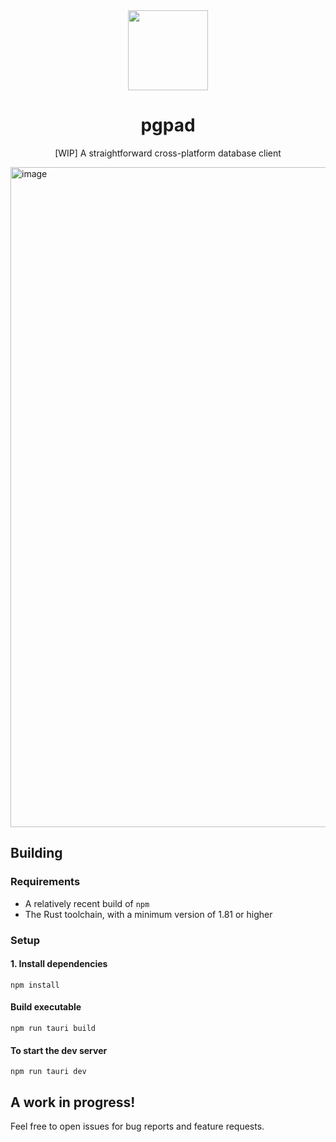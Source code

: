 <div align="center">
  <img align="center" width="128px" src="https://github.com/user-attachments/assets/28f39044-185c-4750-b2e2-21f56abc773a" />
	<h1 align="center"><b>pgpad</b></h1>
	<p align="center">
		[WIP] A straightforward cross-platform database client
  </p>
</div>

<img align="center" width="1624" height="1056" alt="image" src="https://github.com/user-attachments/assets/fecbe1e2-d0a5-46cc-8843-78b25a509a3f" />

## Building

### Requirements

- A relatively recent build of `npm`
- The Rust toolchain, with a minimum version of 1.81 or higher

### Setup

#### 1. Install dependencies

```
npm install
```

#### Build executable

```
npm run tauri build
```

#### To start the dev server

```
npm run tauri dev
```

## A work in progress!

Feel free to open issues for bug reports and feature requests.
